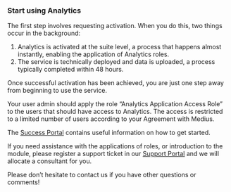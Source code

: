 ### Start using Analytics

The first step involves requesting activation. When you do this, two things occur in the background:

1. Analytics is activated at the suite level, a process that happens almost instantly, enabling the application of Analytics roles.
2. The service is technically deployed and data is uploaded, a process typically completed within 48 hours.

Once successful activation has been achieved, you are just one step away from beginning to use the service.

Your user admin should apply the role “Analytics Application Access Role” to the users that should have access to Analytics. The access is restricted to a limited number of users according to your Agreement with Medius.
 
The [Success Portal](https://success.medius.com/documentation/analytics/) contains useful information on how to get started.
 
If you need assistance with the applications of roles, or introduction to the module, please register a support ticket in our [Support Portal](https://support.medius.com/support/login) and we will allocate a consultant for you.
 
Please don’t hesitate to contact us if you have other questions or comments!
